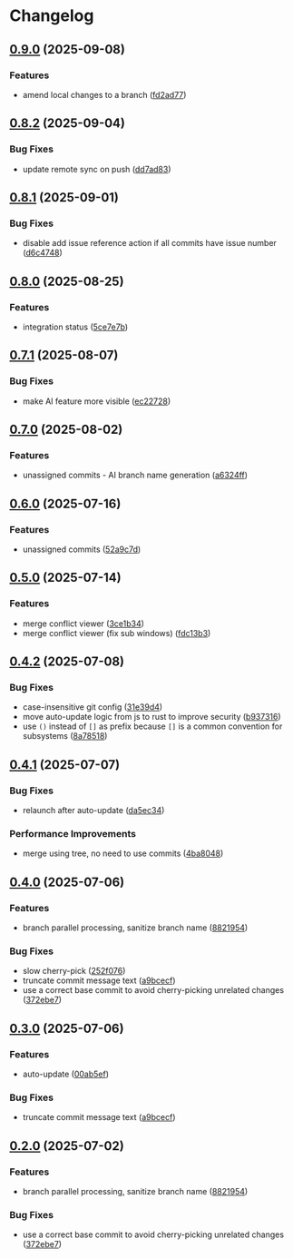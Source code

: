 # Changelog

## [0.9.0](https://github.com/develar/branch-deck/compare/v0.8.2...v0.9.0) (2025-09-08)


### Features

* amend local changes to a branch ([fd2ad77](https://github.com/develar/branch-deck/commit/fd2ad7759f41f5dba914e29dc5959964db7fd915))

## [0.8.2](https://github.com/develar/branch-deck/compare/v0.8.1...v0.8.2) (2025-09-04)


### Bug Fixes

* update remote sync on push ([dd7ad83](https://github.com/develar/branch-deck/commit/dd7ad8352b723744ab6da55435bd7337830a10ef))

## [0.8.1](https://github.com/develar/branch-deck/compare/v0.8.0...v0.8.1) (2025-09-01)


### Bug Fixes

* disable add issue reference action if all commits have issue number ([d6c4748](https://github.com/develar/branch-deck/commit/d6c47489c704795f0c595f8f8a3a8f7508416edc))

## [0.8.0](https://github.com/develar/branch-deck/compare/v0.7.1...v0.8.0) (2025-08-25)


### Features

* integration status ([5ce7e7b](https://github.com/develar/branch-deck/commit/5ce7e7b9de4443b5fd2e9dc5aa82d84f40b8d1eb))

## [0.7.1](https://github.com/develar/branch-deck/compare/v0.7.0...v0.7.1) (2025-08-07)


### Bug Fixes

* make AI feature more visible ([ec22728](https://github.com/develar/branch-deck/commit/ec22728dff6bfa28ecf9bc17d58ded8c46278011))

## [0.7.0](https://github.com/develar/branch-deck/compare/v0.6.0...v0.7.0) (2025-08-02)


### Features

* unassigned commits - AI branch name generation ([a6324ff](https://github.com/develar/branch-deck/commit/a6324ff9db665e285781b0a83b196de618ab5c06))

## [0.6.0](https://github.com/develar/branch-deck/compare/v0.5.0...v0.6.0) (2025-07-16)


### Features

* unassigned commits ([52a9c7d](https://github.com/develar/branch-deck/commit/52a9c7da384cc30a5befa7820581024eb362daa0))

## [0.5.0](https://github.com/develar/branch-deck/compare/v0.4.2...v0.5.0) (2025-07-14)


### Features

* merge conflict viewer ([3ce1b34](https://github.com/develar/branch-deck/commit/3ce1b34dd537f338f6fb67d143e93dc43025e69e))
* merge conflict viewer (fix sub windows) ([fdc13b3](https://github.com/develar/branch-deck/commit/fdc13b3dc5954d310944dcf59a2b2bb69fc102c2))

## [0.4.2](https://github.com/develar/branch-deck/compare/v0.4.1...v0.4.2) (2025-07-08)


### Bug Fixes

* case-insensitive git config ([31e39d4](https://github.com/develar/branch-deck/commit/31e39d430af171be3c02f63502f11093ebaf12c3))
* move auto-update logic from js to rust to improve security ([b937316](https://github.com/develar/branch-deck/commit/b937316ee19729f90bbe8209de63d6bba40f73fe))
* use `()` instead of `[]` as prefix because `[]` is a common convention for subsystems ([8a78518](https://github.com/develar/branch-deck/commit/8a78518cb4a045b882d8459c1b09729c09b6c004))

## [0.4.1](https://github.com/develar/branch-deck/compare/v0.4.0...v0.4.1) (2025-07-07)


### Bug Fixes

* relaunch after auto-update ([da5ec34](https://github.com/develar/branch-deck/commit/da5ec34bcde63b7a8eb774ad2dfd9d73e6a139da))


### Performance Improvements

* merge using tree, no need to use commits ([4ba8048](https://github.com/develar/branch-deck/commit/4ba8048cca2d1797380f50ece1885b6f14600a4e))

## [0.4.0](https://github.com/develar/branch-deck/compare/branch-deck-v0.3.0...branch-deck-v0.4.0) (2025-07-06)


### Features

* branch parallel processing, sanitize branch name ([8821954](https://github.com/develar/branch-deck/commit/8821954bae9f1aad67c72879af588dce6bd9894e))


### Bug Fixes

* slow cherry-pick ([252f076](https://github.com/develar/branch-deck/commit/252f07683fd0bd7ed29b520a7324f7de1e8992f9))
* truncate commit message text ([a9bcecf](https://github.com/develar/branch-deck/commit/a9bcecf4c9e789e00a9d96e532cd5d5ae6e8c37e))
* use a correct base commit to avoid cherry-picking unrelated changes ([372ebe7](https://github.com/develar/branch-deck/commit/372ebe7bc4a6e4f03d9da0bd18a3d7efa3ede640))

## [0.3.0](https://github.com/develar/branch-deck/compare/branch-deck-v0.2.0...branch-deck-v0.3.0) (2025-07-06)


### Features

* auto-update ([00ab5ef](https://github.com/develar/branch-deck/commit/00ab5efc56384520a83678c5264ea5682ec95659))


### Bug Fixes

* truncate commit message text ([a9bcecf](https://github.com/develar/branch-deck/commit/a9bcecf4c9e789e00a9d96e532cd5d5ae6e8c37e))

## [0.2.0](https://github.com/develar/branch-deck/compare/branch-deck-v0.1.0...branch-deck-v0.2.0) (2025-07-02)


### Features

* branch parallel processing, sanitize branch name ([8821954](https://github.com/develar/branch-deck/commit/8821954bae9f1aad67c72879af588dce6bd9894e))


### Bug Fixes

* use a correct base commit to avoid cherry-picking unrelated changes ([372ebe7](https://github.com/develar/branch-deck/commit/372ebe7bc4a6e4f03d9da0bd18a3d7efa3ede640))

